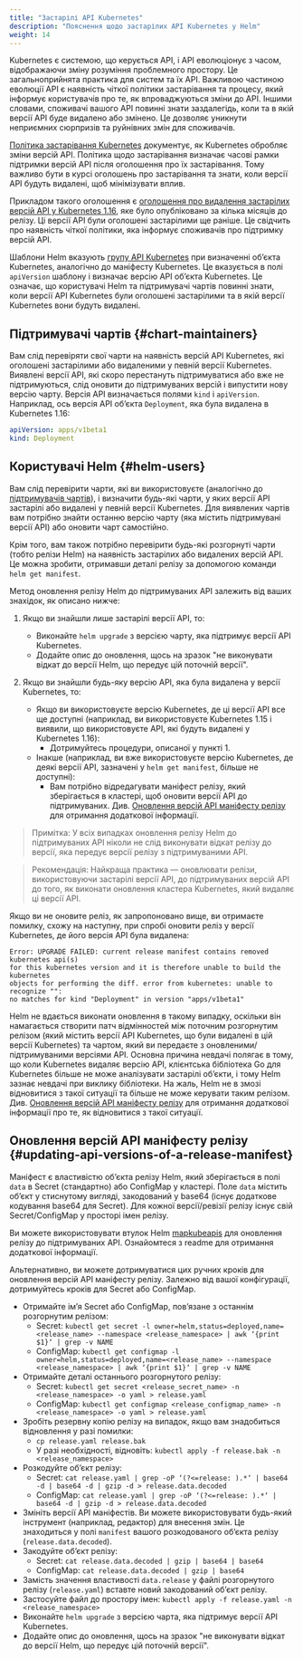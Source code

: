 ```yaml
---
title: "Застарілі API Kubernetes"
description: "Пояснення щодо застарілих API Kubernetes у Helm"
weight: 14
---
```


Kubernetes є системою, що керується API, і API еволюціонує з часом, відображаючи зміну розуміння проблемного простору. Це загальноприйнята практика для систем та їх API. Важливою частиною еволюції API є наявність чіткої політики застарівання та процесу, який інформує користувачів про те, як впроваджуються зміни до API. Іншими словами, споживачі вашого API повинні знати заздалегідь, коли та в якій версії API буде видалено або змінено. Це дозволяє уникнути неприємних сюрпризів та руйнівних змін для споживачів.

[Політика застарівання Kubernetes](https://kubernetes.io/docs/reference/using-api/deprecation-policy/) документує, як Kubernetes обробляє зміни версій API. Політика щодо застарівання визначає часові рамки підтримки версій API після оголошення про їх застарівання. Тому важливо бути в курсі оголошень про застарівання та знати, коли версії API будуть видалені, щоб мінімізувати вплив.

Прикладом такого оголошення є [оголошення про видалення застарілих версій API у Kubernetes 1.16](https://kubernetes.io/blog/2019/07/18/api-deprecations-in-1-16/), яке було опубліковано за кілька місяців до релізу. Ці версії API були оголошені застарілими ще раніше. Це свідчить про наявність чіткої політики, яка інформує споживачів про підтримку версій API.

Шаблони Helm вказують [групу API Kubernetes](https://kubernetes.io/docs/concepts/overview/kubernetes-api/#api-groups) при визначенні обʼєкта Kubernetes, аналогічно до маніфесту Kubernetes. Це вказується в полі `apiVersion` шаблону і визначає версію API обʼєкта Kubernetes. Це означає, що користувачі Helm та підтримувачі чартів повинні знати, коли версії API Kubernetes були оголошені застарілими та в якій версії Kubernetes вони будуть видалені.

## Підтримувачі чартів {#chart-maintainers}

Вам слід перевіряти свої чарти на наявність версій API Kubernetes, які оголошені застарілими або видаленими у певній версії Kubernetes. Виявлені версії API, які скоро перестануть підтримуватися або вже не підтримуються, слід оновити до підтримуваних версій і випустити нову версію чарту. Версія API визначається полями `kind` і `apiVersion`. Наприклад, ось версія API обʼєкта `Deployment`, яка була видалена в Kubernetes 1.16:

```yaml
apiVersion: apps/v1beta1
kind: Deployment
```

## Користувачі Helm {#helm-users}

Вам слід перевірити чарти, які ви використовуєте (аналогічно до [підтримувачів чартів](#chart-maintainers)), і визначити будь-які чарти, у яких версії API застарілі або видалені у певній версії Kubernetes. Для виявлених чартів вам потрібно знайти останню версію чарту (яка містить підтримувані версії API) або оновити чарт самостійно.

Крім того, вам також потрібно перевірити будь-які розгорнуті чарти (тобто релізи Helm) на наявність застарілих або видалених версій API. Це можна зробити, отримавши деталі релізу за допомогою команди `helm get manifest`.

Метод оновлення релізу Helm до підтримуваних API залежить від ваших знахідок, як описано нижче:

1. Якщо ви знайшли лише застарілі версії API, то:
   - Виконайте `helm upgrade` з версією чарту, яка підтримує версії API Kubernetes.
   - Додайте опис до оновлення, щось на зразок "не виконувати відкат до версії Helm, що передує цій поточній версії".

2. Якщо ви знайшли будь-яку версію API, яка була видалена у версії Kubernetes, то:
   - Якщо ви використовуєте версію Kubernetes, де ці версії API все ще доступні (наприклад, ви використовуєте Kubernetes 1.15 і виявили, що використовуєте API, які будуть видалені у Kubernetes 1.16):
     - Дотримуйтесь процедури, описаної у пункті 1.
   - Інакше (наприклад, ви вже використовуєте версію Kubernetes, де деякі версії API, зазначені у `helm get manifest`, більше не доступні):
     - Вам потрібно відредагувати маніфест релізу, який зберігається в кластері, щоб оновити версії API до підтримуваних. Див. [Оновлення версій API маніфесту релізу](#updating-api-versions-of-a-release-manifest) для отримання додаткової інформації.

> Примітка: У всіх випадках оновлення релізу Helm до підтримуваних API ніколи не слід виконувати відкат релізу до версії, яка передує версії релізу з підтримуваними API.

> Рекомендація: Найкраща практика — оновлювати релізи, використовуючи застарілі версії API, до підтримуваних версій API до того, як виконати оновлення кластера Kubernetes, який видаляє ці версії API.

Якщо ви не оновите реліз, як запропоновано вище, ви отримаєте помилку, схожу на наступну, при спробі оновити реліз у версії Kubernetes, де його версія API була видалена:

```log
Error: UPGRADE FAILED: current release manifest contains removed kubernetes api(s)
for this kubernetes version and it is therefore unable to build the kubernetes
objects for performing the diff. error from kubernetes: unable to recognize "":
no matches for kind "Deployment" in version "apps/v1beta1"
```

Helm не вдається виконати оновлення в такому випадку, оскільки він намагається створити патч відмінностей між поточним розгорнутим релізом (який містить версії API Kubernetes, що були видалені в цій версії Kubernetes) та чартом, який ви передаєте з оновленими/підтримуваними версіями API. Основна причина невдачі полягає в тому, що коли Kubernetes видаляє версію API, клієнтська бібліотека Go для Kubernetes більше не може аналізувати застарілі обʼєкти, і тому Helm зазнає невдачі при виклику бібліотеки. На жаль, Helm не в змозі відновитися з такої ситуації та більше не може керувати таким релізом. Див. [Оновлення версій API маніфесту релізу](#updating-api-versions-of-a-release-manifest) для отримання додаткової інформації про те, як відновитися з такої ситуації.

## Оновлення версій API маніфесту релізу {#updating-api-versions-of-a-release-manifest}

Маніфест є властивістю обʼєкта релізу Helm, який зберігається в полі `data` в Secret (стандартно) або ConfigMap у кластері. Поле `data` містить обʼєкт у стиснутому вигляді, закодований у base64 (існує додаткове кодування base64 для Secret). Для кожної версії/ревізії релізу існує свій Secret/ConfigMap у просторі імен релізу.

Ви можете використовувати втулок Helm [mapkubeapis](https://github.com/helm/helm-mapkubeapis) для оновлення релізу до підтримуваних API. Ознайомтеся з readme для отримання додаткової інформації.

Альтернативно, ви можете дотримуватися цих ручних кроків для оновлення версій API маніфесту релізу. Залежно від вашої конфігурації, дотримуйтесь кроків для Secret або ConfigMap.

- Отримайте імʼя Secret або ConfigMap, повʼязане з останнім розгорнутим релізом:
  - Secret: `kubectl get secret -l owner=helm,status=deployed,name=<release_name> --namespace <release_namespace> | awk ʼ{print $1}ʼ | grep -v NAME`
  - ConfigMap: `kubectl get configmap -l owner=helm,status=deployed,name=<release_name> --namespace <release_namespace> | awk ʼ{print $1}ʼ | grep -v NAME`
- Отримайте деталі останнього розгорнутого релізу:
  - Secret: `kubectl get secret <release_secret_name> -n <release_namespace> -o yaml > release.yaml`
  - ConfigMap: `kubectl get configmap <release_configmap_name> -n <release_namespace> -o yaml > release.yaml`
- Зробіть резервну копію релізу на випадок, якщо вам знадобиться відновлення у разі помилки:
  - `cp release.yaml release.bak`
  - У разі необхідності, відновіть: `kubectl apply -f release.bak -n <release_namespace>`
- Розкодуйте обʼєкт релізу:
  - Secret: `cat release.yaml | grep -oP ʼ(?<=release: ).*ʼ | base64 -d | base64 -d | gzip -d > release.data.decoded`
  - ConfigMap: `cat release.yaml | grep -oP ʼ(?<=release: ).*ʼ | base64 -d | gzip -d > release.data.decoded`
- Змініть версії API маніфестів. Ви можете використовувати будь-який інструмент (наприклад, редактор) для внесення змін. Це знаходиться у полі `manifest` вашого розкодованого обʼєкта релізу (`release.data.decoded`).
- Закодуйте обʼєкт релізу:
  - Secret: `cat release.data.decoded | gzip | base64 | base64`
  - ConfigMap: `cat release.data.decoded | gzip | base64`
- Замість значення властивості `data.release` у файлі розгорнутого релізу (`release.yaml`) вставте новий закодований обʼєкт релізу.
- Застосуйте файл до простору імен: `kubectl apply -f release.yaml -n <release_namespace>`
- Виконайте `helm upgrade` з версією чарта, яка підтримує версії API Kubernetes.
- Додайте опис до оновлення, щось на зразок "не виконувати відкат до версії Helm, що передує цій поточній версії".
